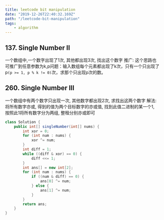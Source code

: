 ```yaml
---
title: leetcode bit manipulation
date: "2019-12-26T22:40:32.169Z"
path: "/leetcode-bit-manipulation"
tags:
    - algorithm
---
```



## 137. Single Number II
一个数组中,一个数字出现了1次, 其他都出现3次, 找出这个数字
推广: 这个思路也可推广到任意参数为k,p问题：输入数组每个元素都出现了k次，只有一个只出现了p`(p >= 1, p % k != 0)`次，求那个只出现p次的数。

## 260. Single Number III
一个数组中有两个数字只出现一次, 其他数字都出现2次, 求找出这两个数字
解法: 将所有数字亦或, 得到的值为两个目标数字的亦或值, 找到此值二进制的某一个1, 按照此1将所有数字分为两组, 整租分别亦或即可
```java
class Solution {
    public int[] singleNumber(int[] nums) {
        int xor = 0;
        for (int num : nums) {
            xor ^= num;
        }
        int diff = 1;
        while ((diff & xor) == 0) {
            diff <<= 1;
        }
        int ans[] = new int[2];
        for (int num : nums) {
            if ((num & diff) == 0) {
                ans[0] ^= num;
            } else {
                ans[1] ^= num;
            }
        }
        return ans;
    }
}
```